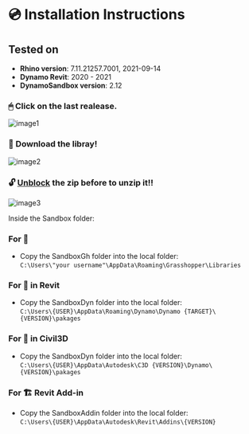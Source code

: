 # 💿 Installation Instructions

## Tested on
* **Rhino version**: 7.11.21257.7001, 2021-09-14
* **Dynamo Revit**: 2020 - 2021
* **DynamoSandbox version**: 2.12

### 🖱 Click on the last realease.
![image1](https://user-images.githubusercontent.com/57708659/146117683-950c3efc-505d-4016-bafc-e02292afd0c6.png)
### 📩 Download the libray!
![image2](https://user-images.githubusercontent.com/57708659/146117649-a6315d1d-fc3d-4bcc-bcaf-8940ad8fcd1f.png)
### 🔓 [Unblock](https://winaero.com/how-to-unblock-files-downloaded-from-internet-in-windows-10/) the zip before to unzip it!!
![image3](https://user-images.githubusercontent.com/57708659/146117853-a4944e6b-21c1-404a-9af9-15d575cb7951.png)

Inside the Sandbox folder: <br/>
### For 🦗
* Copy the SandboxGh folder into the local folder:<br/> 
``C:\Users\"your username"\AppData\Roaming\Grasshopper\Libraries``
### For 🧨 in Revit
* Copy the SandboxDyn folder into the local folder:<br/>
``C:\Users\{USER}\AppData\Roaming\Dynamo\Dynamo {TARGET}\{VERSION}\pakages``
### For 🧨 in Civil3D
* Copy the SandboxDyn folder into the local folder:<br/>
``C:\Users\{USER}\AppData\Autodesk\C3D {VERSION}\Dynamo\{VERSION}\pakages``
### For 🏗️ Revit Add-in
* Copy the SandboxAddin folder into the local folder:<br/>
``C:\Users\{USER}\AppData\Autodesk\Revit\Addins\{VERSION}``
